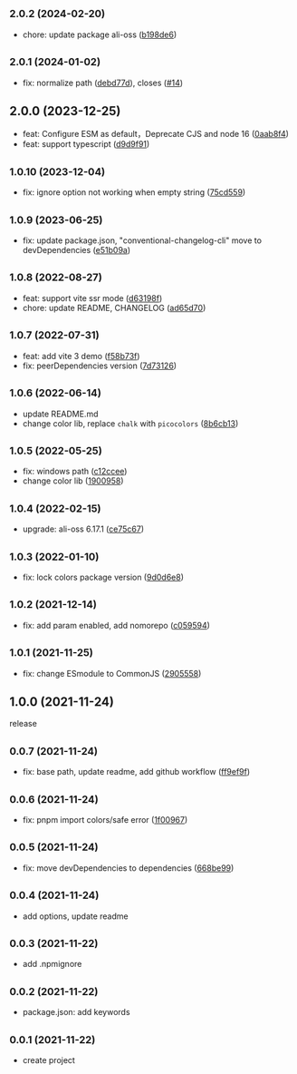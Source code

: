## <small>2.0.2 (2024-02-20)</small>

* chore: update package ali-oss ([b198de6](https://github.com/xiaweiss/vite-plugin-ali-oss/commit/b198de6))


## <small>2.0.1 (2024-01-02)</small>

* fix: normalize path ([debd77d](https://github.com/xiaweiss/vite-plugin-ali-oss/commit/debd77d)), closes ([#14](https://github.com/xiaweiss/vite-plugin-ali-oss/issues/14))


## 2.0.0 (2023-12-25)

* feat: Configure ESM as default，Deprecate CJS and node 16 ([0aab8f4](https://github.com/xiaweiss/vite-plugin-ali-oss/commit/0aab8f4))
* feat: support typescript ([d9d9f91](https://github.com/xiaweiss/vite-plugin-ali-oss/commit/d9d9f91))



## <small>1.0.10 (2023-12-04)</small>

* fix: ignore option not working when empty string ([75cd559](https://github.com/xiaweiss/vite-plugin-ali-oss/commit/75cd559))



## <small>1.0.9 (2023-06-25)</small>

* fix: update package.json, "conventional-changelog-cli" move to devDependencies ([e51b09a](https://github.com/xiaweiss/vite-plugin-ali-oss/commit/e51b09a))



## <small>1.0.8 (2022-08-27)</small>

* feat: support vite ssr mode ([d63198f](https://github.com/xiaweiss/vite-plugin-ali-oss/commit/d63198f))
* chore: update README, CHANGELOG ([ad65d70](https://github.com/xiaweiss/vite-plugin-ali-oss/commit/ad65d70))



## <small>1.0.7 (2022-07-31)</small>

* feat: add vite 3 demo ([f58b73f](https://github.com/xiaweiss/vite-plugin-ali-oss/commit/f58b73f))
* fix: peerDependencies version ([7d73126](https://github.com/xiaweiss/vite-plugin-ali-oss/commit/7d73126))



## <small>1.0.6 (2022-06-14)</small>

* update README.md
* change color lib, replace `chalk` with `picocolors` ([8b6cb13](https://github.com/xiaweiss/vite-plugin-ali-oss/commit/8b6cb13))



## <small>1.0.5 (2022-05-25)</small>

* fix: windows path ([c12ccee](https://github.com/xiaweiss/vite-plugin-ali-oss/commit/c12ccee))
* change color lib ([1900958](https://github.com/xiaweiss/vite-plugin-ali-oss/commit/1900958))



## <small>1.0.4 (2022-02-15)</small>

* upgrade: ali-oss 6.17.1 ([ce75c67](https://github.com/xiaweiss/vite-plugin-ali-oss/commit/ce75c67))



## <small>1.0.3 (2022-01-10)</small>

* fix: lock colors package version ([9d0d6e8](https://github.com/xiaweiss/vite-plugin-ali-oss/commit/9d0d6e8))



## <small>1.0.2 (2021-12-14)</small>

* fix: add param enabled, add nomorepo ([c059594](https://github.com/xiaweiss/vite-plugin-ali-oss/commit/c059594))



## <small>1.0.1 (2021-11-25)</small>

* fix: change ESmodule to CommonJS ([2905558](https://github.com/xiaweiss/vite-plugin-ali-oss/commit/2905558))



## 1.0.0 (2021-11-24)
release

## <small>0.0.7 (2021-11-24)</small>

* fix: base path, update readme, add github workflow ([ff9ef9f](https://github.com/xiaweiss/vite-plugin-ali-oss/commit/ff9ef9f))



## <small>0.0.6 (2021-11-24)</small>

* fix: pnpm import colors/safe error ([1f00967](https://github.com/xiaweiss/vite-plugin-ali-oss/commit/1f00967))



## <small>0.0.5 (2021-11-24)</small>

* fix: move devDependencies to dependencies ([668be99](https://github.com/xiaweiss/vite-plugin-ali-oss/commit/668be99))



## <small>0.0.4 (2021-11-24)</small>

* add options, update readme



## <small>0.0.3 (2021-11-22)</small>

* add .npmignore



## <small>0.0.2 (2021-11-22)</small>

* package.json: add keywords



## <small>0.0.1 (2021-11-22)</small>

* create project



